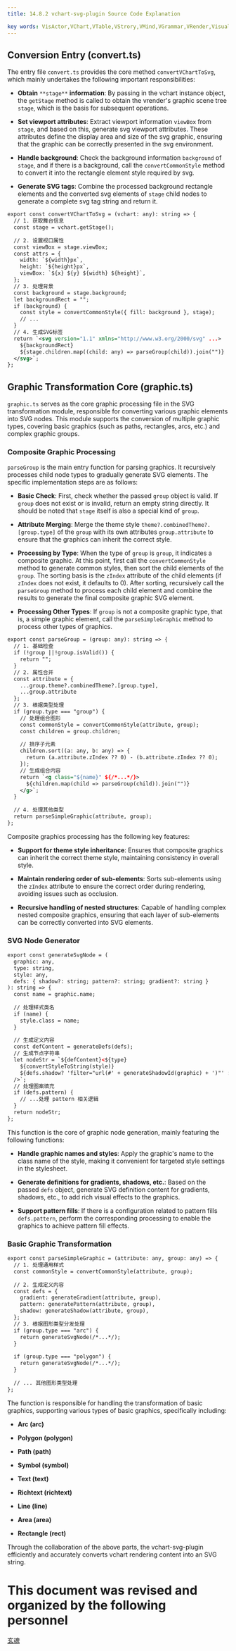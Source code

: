 ```yaml
---
title: 14.8.2 vchart-svg-plugin Source Code Explanation     

key words: VisActor,VChart,VTable,VStrory,VMind,VGrammar,VRender,Visualization,Chart,Data,Table,Graph,Gis,LLM
---
```

## Conversion Entry (convert.ts)

The entry file `convert.ts` provides the core method `convertVChartToSvg`, which mainly undertakes the following important responsibilities:    

*  **Obtain** `**stage**` **information**: By passing in the vchart instance object, the `getStage` method is called to obtain the vrender's graphic scene tree `stage`, which is the basis for subsequent operations.    

*  **Set viewport attributes**: Extract viewport information `viewBox` from `stage`, and based on this, generate svg viewport attributes. These attributes define the display area and size of the svg graphic, ensuring that the graphic can be correctly presented in the svg environment.    

*  **Handle background**: Check the background information `background` of `stage`, and if there is a background, call the `convertCommonStyle` method to convert it into the rectangle element style required by svg.    

*  **Generate SVG tags**: Combine the processed background rectangle elements and the converted svg elements of `stage` child nodes to generate a complete svg tag string and return it.    

```xml
export const convertVChartToSvg = (vchart: any): string => {
  // 1. 获取舞台信息
  const stage = vchart.getStage();
  
  // 2. 设置视口属性
  const viewBox = stage.viewBox;
  const attrs = {
    width: `${width}px`,
    height: `${height}px`,
    viewBox: `${x} ${y} ${width} ${height}`,
  };
  // 3. 处理背景
  const background = stage.background;
  let backgroundRect = "";
  if (background) {
    const style = convertCommonStyle({ fill: background }, stage);
    // ...
  }
  // 4. 生成SVG标签
  return `<svg version="1.1" xmlns="http://www.w3.org/2000/svg" ...>
    ${backgroundRect}
    ${stage.children.map((child: any) => parseGroup(child)).join("")}
  </svg>`;
};    

```
## Graphic Transformation Core (graphic.ts)

`graphic.ts` serves as the core graphic processing file in the SVG transformation module, responsible for converting various graphic elements into SVG nodes. This module supports the conversion of multiple graphic types, covering basic graphics (such as paths, rectangles, arcs, etc.) and complex graphic groups.

### Composite Graphic Processing

`parseGroup` is the main entry function for parsing graphics. It recursively processes child node types to gradually generate SVG elements. The specific implementation steps are as follows:

*  **Basic Check**: First, check whether the passed `group` object is valid. If `group` does not exist or is invalid, return an empty string directly. It should be noted that `stage` itself is also a special kind of `group`.

*  **Attribute Merging**: Merge the theme style `theme?.combinedTheme?.[group.type]` of the `group` with its own attributes `group.attribute` to ensure that the graphics can inherit the correct style.

*  **Processing by Type**: When the type of `group` is `group`, it indicates a composite graphic. At this point, first call the `convertCommonStyle` method to generate common styles, then sort the child elements of the `group`. The sorting basis is the `zIndex` attribute of the child elements (if `zIndex` does not exist, it defaults to 0). After sorting, recursively call the `parseGroup` method to process each child element and combine the results to generate the final composite graphic SVG element.

*  **Processing Other Types**: If `group` is not a composite graphic type, that is, a simple graphic element, call the `parseSimpleGraphic` method to process other types of graphics.

```xml
export const parseGroup = (group: any): string => {
  // 1. 基础检查
  if (!group ||!group.isValid()) {
    return "";
  }
  // 2. 属性合并
  const attribute = { 
    ...group.theme?.combinedTheme?.[group.type], 
    ...group.attribute 
  };
  // 3. 根据类型处理
  if (group.type === "group") {
    // 处理组合图形
    const commonStyle = convertCommonStyle(attribute, group);
    const children = group.children;
    
    // 排序子元素
    children.sort((a: any, b: any) => {
      return (a.attribute.zIndex ?? 0) - (b.attribute.zIndex ?? 0);
    });
    // 生成组合内容
    return `<g class="${name}" ${/*...*/}>
      ${children.map(child => parseGroup(child)).join("")}
    </g>`;
  } 
  
  // 4. 处理其他类型
  return parseSimpleGraphic(attribute, group);
};    

```
Composite graphics processing has the following key features:

* **Support for theme style inheritance**: Ensures that composite graphics can inherit the correct theme style, maintaining consistency in overall style.

* **Maintain rendering order of sub-elements**: Sorts sub-elements using the `zIndex` attribute to ensure the correct order during rendering, avoiding issues such as occlusion.

* **Recursive handling of nested structures**: Capable of handling complex nested composite graphics, ensuring that each layer of sub-elements can be correctly converted into SVG elements.

### SVG Node Generator


```xml
export const generateSvgNode = (
  graphic: any,
  type: string,
  style: any,
  defs: { shadow?: string; pattern?: string; gradient?: string }
): string => {
  const name = graphic.name;
  
  // 处理样式类名
  if (name) {
    style.class = name;
  }
  
  // 生成定义内容
  const defContent = generateDefs(defs);
  // 生成节点字符串
  let nodeStr = `${defContent}<${type} 
    ${convertStyleToString(style)} 
    ${defs.shadow? 'filter="url(#' + generateShadowId(graphic) + ')"' : ""} 
  />`;
  // 处理图案填充
  if (defs.pattern) {
    // ...处理 pattern 相关逻辑
  }
  return nodeStr;
};    

```
This function is the core of graphic node generation, mainly featuring the following functions:

*  **Handle graphic names and styles**: Apply the graphic's name to the class name of the style, making it convenient for targeted style settings in the stylesheet.

*  **Generate definitions for gradients, shadows, etc.**: Based on the passed `defs` object, generate SVG definition content for gradients, shadows, etc., to add rich visual effects to the graphics.

*  **Support pattern fills**: If there is a configuration related to pattern fills `defs.pattern`, perform the corresponding processing to enable the graphics to achieve pattern fill effects.

### Basic Graphic Transformation


```xml
export const parseSimpleGraphic = (attribute: any, group: any) => {
  // 1. 处理通用样式
  const commonStyle = convertCommonStyle(attribute, group);
  
  // 2. 生成定义内容
  const defs = {
    gradient: generateGradient(attribute, group),
    pattern: generatePattern(attribute, group),
    shadow: generateShadow(attribute, group),
  };
  // 3. 根据图形类型分发处理
  if (group.type === "arc") {
    return generateSvgNode(/*...*/);
  }
  
  if (group.type === "polygon") {
    return generateSvgNode(/*...*/);
  }
  
  // ... 其他图形类型处理
};    

```
The function is responsible for handling the transformation of basic graphics, supporting various types of basic graphics, specifically including:

* **Arc (arc)**

* **Polygon (polygon)**

* **Path (path)**

* **Symbol (symbol)**

* **Text (text)**

* **Richtext (richtext)**

* **Line (line)**

* **Area (area)**

* **Rectangle (rect)**

Through the collaboration of the above parts, the vchart-svg-plugin efficiently and accurately converts vchart rendering content into an SVG string.

# This document was revised and organized by the following personnel
[玄魂](https://github.com/xuanhun)
